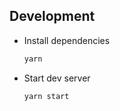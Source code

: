 ## Development

- Install dependencies

  ```bash
  yarn
  ```

- Start dev server

  ```bash
  yarn start
  ```
